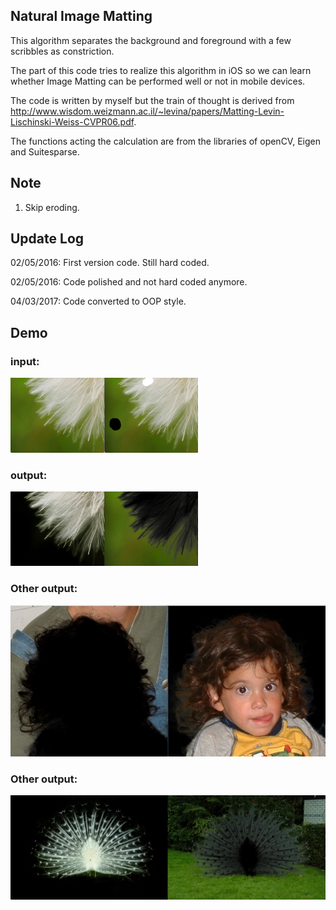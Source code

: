 ## Natural Image Matting

This algorithm separates the background and foreground with a few scribbles as constriction.

The part of this code tries to realize this algorithm in iOS so we can learn whether Image Matting can be performed well or not in mobile devices.

The code is written by myself but the train of thought is derived from http://www.wisdom.weizmann.ac.il/~levina/papers/Matting-Levin-Lischinski-Weiss-CVPR06.pdf. 

The functions acting the calculation are from the libraries of openCV, Eigen and Suitesparse. 

## Note 
1. Skip eroding.

## Update Log
02/05/2016: First version code. Still hard coded.

02/05/2016: Code polished and not hard coded anymore.

04/03/2017: Code converted to OOP style.

## Demo
### input:
![input](./bmp/result/input.png)

### output:
![output](./bmp/result/output.png)

### Other output:
![output1](./bmp/result/kid_output.jpg)

### Other output:
![output1](./bmp/result/peacock_output.jpg)
